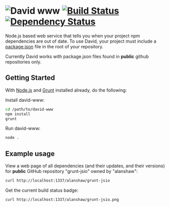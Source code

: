 <img src="https://raw.github.com/alanshaw/david-www/master/david.png" title="David www"/> [![Build Status](https://travis-ci.org/alanshaw/david-www.png?branch=master)](https://travis-ci.org/alanshaw/david-www) [![Dependency Status](https://david-dm.org/alanshaw/david-www.png)](https://david-dm.org/alanshaw/david-www)
=========

Node.js based web service that tells you when your project npm dependencies are out of date.
To use David, your project must include a [package.json](https://npmjs.org/doc/json.html)
file in the root of your repository.

Currently David works with package.json files found in __public__ github repositories only.

Getting Started
---------------

With [Node.js](http://nodejs.org/) and [Grunt](http://gruntjs.com/) installed already,
do the following:

Install david-www:

```sh
cd /path/to/david-www
npm install
grunt
```

Run david-www:

```sh
node .
```


Example usage
-------------

View a web page of all dependencies (and their updates, and their versions)
for __public__ GitHub repository "grunt-jsio" owned by "alanshaw":

```sh
curl http://localhost:1337/alanshaw/grunt-jsio
```

Get the current build status badge:

```sh
curl http://localhost:1337/alanshaw/grunt-jsio.png
```
